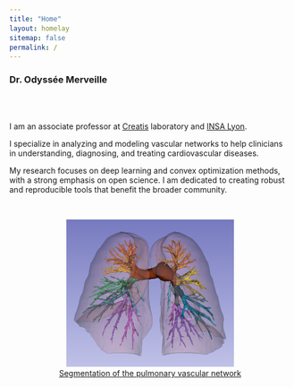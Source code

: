 ```yaml
---
title: "Home"
layout: homelay
sitemap: false
permalink: /
---
```


### Dr. Odyssée Merveille

<br/><br/>

I am an associate professor at [Creatis](https://www.creatis.insa-lyon.fr/site7/en) laboratory and [INSA Lyon](https://www.insa-lyon.fr/en/).
<br/>

I specialize in analyzing and modeling vascular networks to help clinicians in understanding, diagnosing, and treating cardiovascular diseases. 
<br/>

My research focuses on deep learning and convex optimization methods, with a strong emphasis on open science. I am dedicated to creating robust and reproducible tools that benefit the broader community.

<br/>

<p align="center">
<img src="images/annotation_segments_Morgane_DES_LIGNERIS.png" alt="drawing" width="300"/>
<br/>
<ins>Segmentation of the pulmonary vascular network</ins>
</p>

<br/><br/>